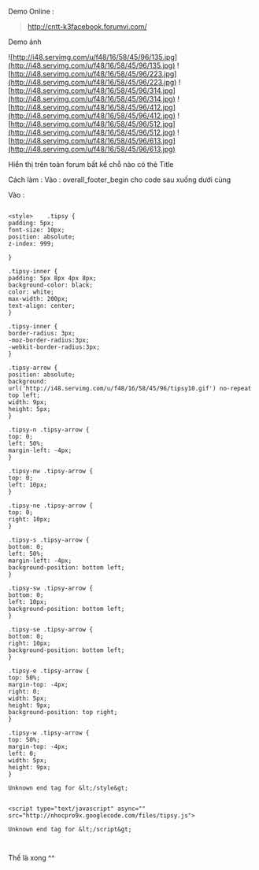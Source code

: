 Demo Online :

> http://cntt-k3facebook.forumvi.com/


Demo ảnh

![http://i48.servimg.com/u/f48/16/58/45/96/135.jpg](http://i48.servimg.com/u/f48/16/58/45/96/135.jpg)
![http://i48.servimg.com/u/f48/16/58/45/96/223.jpg](http://i48.servimg.com/u/f48/16/58/45/96/223.jpg)
![http://i48.servimg.com/u/f48/16/58/45/96/314.jpg](http://i48.servimg.com/u/f48/16/58/45/96/314.jpg)
![http://i48.servimg.com/u/f48/16/58/45/96/412.jpg](http://i48.servimg.com/u/f48/16/58/45/96/412.jpg)
![http://i48.servimg.com/u/f48/16/58/45/96/512.jpg](http://i48.servimg.com/u/f48/16/58/45/96/512.jpg)
![http://i48.servimg.com/u/f48/16/58/45/96/613.jpg](http://i48.servimg.com/u/f48/16/58/45/96/613.jpg)


Hiển thị trên toàn forum bất kể chỗ nào có thẻ Title




Cách làm :
Vào : overall\_footer\_begin cho code sau xuống dưới cùng


Vào :

```

<style>    .tipsy {
padding: 5px;
font-size: 10px;
position: absolute;
z-index: 999;

}

.tipsy-inner {
padding: 5px 8px 4px 8px;
background-color: black;
color: white;
max-width: 200px;
text-align: center;
}

.tipsy-inner {
border-radius: 3px;
-moz-border-radius:3px;
-webkit-border-radius:3px;
}

.tipsy-arrow {
position: absolute;
background: url('http://i48.servimg.com/u/f48/16/58/45/96/tipsy10.gif') no-repeat top left;
width: 9px;
height: 5px;
}

.tipsy-n .tipsy-arrow {
top: 0;
left: 50%;
margin-left: -4px;
}

.tipsy-nw .tipsy-arrow {
top: 0;
left: 10px;
}

.tipsy-ne .tipsy-arrow {
top: 0;
right: 10px;
}

.tipsy-s .tipsy-arrow {
bottom: 0;
left: 50%;
margin-left: -4px;
background-position: bottom left;
}

.tipsy-sw .tipsy-arrow {
bottom: 0;
left: 10px;
background-position: bottom left;
}

.tipsy-se .tipsy-arrow {
bottom: 0;
right: 10px;
background-position: bottom left;
}

.tipsy-e .tipsy-arrow {
top: 50%;
margin-top: -4px;
right: 0;
width: 5px;
height: 9px;
background-position: top right;
}

.tipsy-w .tipsy-arrow {
top: 50%;
margin-top: -4px;
left: 0;
width: 5px;
height: 9px;
}

Unknown end tag for &lt;/style&gt;


<script type="text/javascript" async="" src="http://nhocpro9x.googlecode.com/files/tipsy.js">

Unknown end tag for &lt;/script&gt;



```


Thế là xong ^^